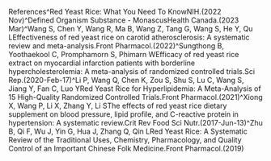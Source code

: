 References^Red Yeast Rice: What You Need To KnowNIH.(2022 Nov)^Defined Organism Substance - MonascusHealth Canada.(2023 Mar)^Wang S, Chen Y, Wang R, Ma B, Wang Z, Tang G, Wang S, He Y, Qu LEffectiveness of red yeast rice on carotid atherosclerosis: A systematic review and meta-analysis.Front Pharmacol.(2022)^Sungthong B, Yoothaekool C, Promphamorn S, Phimarn WEfficacy of red yeast rice extract on myocardial infarction patients with borderline hypercholesterolemia: A meta-analysis of randomized controlled trials.Sci Rep.(2020-Feb-17)^Li P, Wang Q, Chen K, Zou S, Shu S, Lu C, Wang S, Jiang Y, Fan C, Luo YRed Yeast Rice for Hyperlipidemia: A Meta-Analysis of 15 High-Quality Randomized Controlled Trials.Front Pharmacol.(2021)^Xiong X, Wang P, Li X, Zhang Y, Li SThe effects of red yeast rice dietary supplement on blood pressure, lipid profile, and C-reactive protein in hypertension: A systematic review.Crit Rev Food Sci Nutr.(2017-Jun-13)^Zhu B, Qi F, Wu J, Yin G, Hua J, Zhang Q, Qin LRed Yeast Rice: A Systematic Review of the Traditional Uses, Chemistry, Pharmacology, and Quality Control of an Important Chinese Folk Medicine.Front Pharmacol.(2019)